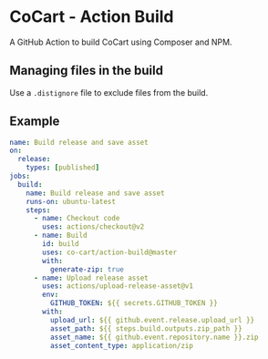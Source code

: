 # CoCart - Action Build

A GitHub Action to build CoCart using Composer and NPM.

## Managing files in the build

Use a `.distignore` file to exclude files from the build.

## Example

```yaml
name: Build release and save asset
on:
  release:
    types: [published]
jobs:
  build:
    name: Build release and save asset
    runs-on: ubuntu-latest
    steps:
      - name: Checkout code
        uses: actions/checkout@v2
      - name: Build
        id: build
        uses: co-cart/action-build@master
        with:
          generate-zip: true
      - name: Upload release asset
        uses: actions/upload-release-asset@v1
        env:
          GITHUB_TOKEN: ${{ secrets.GITHUB_TOKEN }}
        with:
          upload_url: ${{ github.event.release.upload_url }}
          asset_path: ${{ steps.build.outputs.zip_path }}
          asset_name: ${{ github.event.repository.name }}.zip
          asset_content_type: application/zip
```